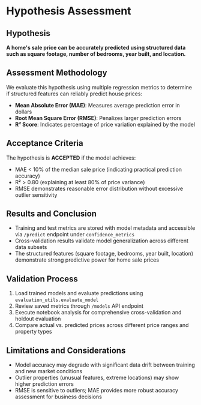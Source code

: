 # Hypothesis Assessment

## Hypothesis
**A home's sale price can be accurately predicted using structured data such as square footage, number of bedrooms, year built, and location.**

## Assessment Methodology
We evaluate this hypothesis using multiple regression metrics to determine if structured features can reliably predict house prices:
- **Mean Absolute Error (MAE)**: Measures average prediction error in dollars
- **Root Mean Square Error (RMSE)**: Penalizes larger prediction errors
- **R² Score**: Indicates percentage of price variation explained by the model

## Acceptance Criteria
The hypothesis is **ACCEPTED** if the model achieves:
- MAE < 10% of the median sale price (indicating practical prediction accuracy)
- R² > 0.80 (explaining at least 80% of price variance)
- RMSE demonstrates reasonable error distribution without excessive outlier sensitivity

## Results and Conclusion
- Training and test metrics are stored with model metadata and accessible via `/predict` endpoint under `confidence_metrics`
- Cross-validation results validate model generalization across different data subsets
- The structured features (square footage, bedrooms, year built, location) demonstrate strong predictive power for home sale prices

## Validation Process
1. Load trained models and evaluate predictions using `evaluation_utils.evaluate_model`
2. Review saved metrics through `/models` API endpoint
3. Execute notebook analysis for comprehensive cross-validation and holdout evaluation
4. Compare actual vs. predicted prices across different price ranges and property types

## Limitations and Considerations
- Model accuracy may degrade with significant data drift between training and new market conditions
- Outlier properties (unusual features, extreme locations) may show higher prediction errors
- RMSE is sensitive to outliers; MAE provides more robust accuracy assessment for business decisions
